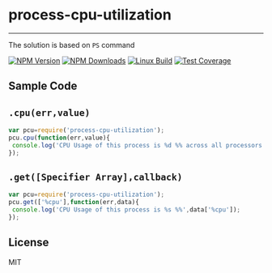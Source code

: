 # process-cpu-utilization
-----------------------------

The solution is based on `PS` command

[![NPM Version][npm-image]][npm-url]
[![NPM Downloads][downloads-image]][downloads-url]
[![Linux Build][travis-image]][travis-url]
[![Test Coverage][coveralls-image]][coveralls-url]

## Sample Code

## `.cpu(err,value)`

```javascript
var pcu=require('process-cpu-utilization');
pcu.cpu(function(err,value){
 console.log('CPU Usage of this process is %d %% across all processors', value);
});
```

## `.get([Specifier Array],callback)`
 
```javascript
var pcu=require('process-cpu-utilization');
pcu.get(['%cpu'],function(err,data){
 console.log('CPU Usage of this process is %s %%',data['%cpu']);
});
```

## License
MIT

[npm-image]: https://img.shields.io/npm/v/process-cpu-utilization.svg
[npm-url]: https://npmjs.org/package/process-cpu-utilization
[downloads-url]: https://npmjs.org/package/process-cpu-utilization
[downloads-image]: https://img.shields.io/npm/dm/process-cpu-utilization.svg
[travis-image]: https://travis-ci.org/wyvernnot/process-cpu-utilization.svg
[travis-url]: https://travis-ci.org/wyvernnot/process-cpu-utilization
[coveralls-image]: https://img.shields.io/coveralls/wyvernnot/process-cpu-utilization/master.svg
[coveralls-url]: https://coveralls.io/r/wyvernnot/process-cpu-utilization?branch=master
